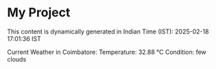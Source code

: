 # My Project

This content is dynamically generated in Indian Time (IST): 2025-02-18 17:01:36 IST


Current Weather in Coimbatore:
Temperature: 32.88 °C
Condition: few clouds
